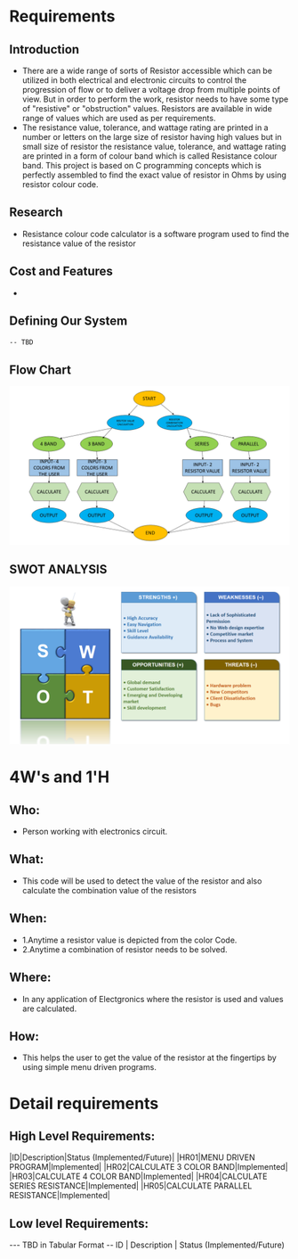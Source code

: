 # Requirements
## Introduction
 * There are a wide range of sorts of Resistor accessible which can be utilized in both electrical and electronic circuits to control the progression of flow or to deliver a voltage drop from multiple points of view. But in order to perform the work, resistor needs to have some type of "resistive" or "obstruction" values. Resistors are available in wide range of values which are used as per requirements.
 * The resistance value, tolerance, and wattage rating are printed in a number or letters on the large size of resistor having high values but in small size of resistor the resistance value, tolerance, and wattage rating are printed in a form of colour band which is called Resistance colour band.
 This project is based on C programming concepts which is perfectly assembled to find the exact value of resistor in Ohms by using resistor colour code.


## Research
* Resistance colour code calculator is a software program used to find the resistance value of the resistor 
## Cost and Features
* 
## Defining Our System
    -- TBD 
## Flow Chart   
![FLOW CHART](https://github.com/sourav090998/260254-PROJECT/blob/e5cfef1580c96ef8358a262bfaa4e535201b43a5/Requirements/flowchart.png)
## SWOT ANALYSIS
![SWOT Analysis](https://github.com/280439/stepInproject/blob/main/1_Requirements/swot.png)

# 4W&#39;s and 1&#39;H
## Who:

* Person working with electronics circuit.

## What:

* This code will be used to detect the value of the resistor and also calculate the combination value of the resistors

## When:

* 1.Anytime a resistor value is depicted from the color Code.
* 2.Anytime a combination of resistor needs to be solved. 

## Where:

* In any application of Electgronics where the resistor is used and values are calculated.
## How:

* This helps the user to get the value of the resistor at the fingertips by using simple menu driven programs.
# Detail requirements
## High Level Requirements:
|ID|Description|Status (Implemented/Future)|
|HR01|MENU DRIVEN PROGRAM|Implemented|
|HR02|CALCULATE 3 COLOR BAND|Implemented|
|HR03|CALCULATE 4 COLOR BAND|Implemented|
|HR04|CALCULATE SERIES RESISTANCE|Implemented|
|HR05|CALCULATE PARALLEL RESISTANCE|Implemented|


##  Low level Requirements:
--- TBD in Tabular Format 
-- ID | Description | Status (Implemented/Future)
